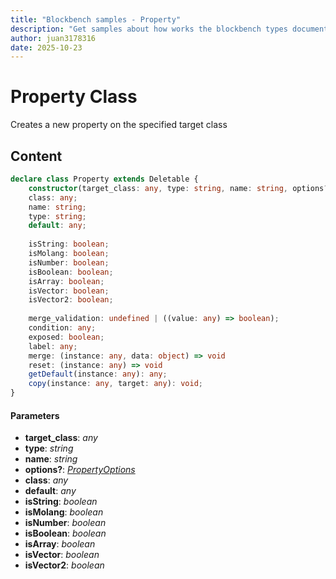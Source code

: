 ```yaml
---
title: "Blockbench samples - Property"
description: "Get samples about how works the blockbench types documentation"
author: juan3178316
date: 2025-10-23
---
```


# Property Class

Creates a new property on the specified target class

## Content

```typescript
declare class Property extends Deletable {
    constructor(target_class: any, type: string, name: string, options?: PropertyOptions);
    class: any;
    name: string;
    type: string;
	default: any;
	
    isString: boolean;
    isMolang: boolean;
    isNumber: boolean;
    isBoolean: boolean;
    isArray: boolean;
    isVector: boolean;
	isVector2: boolean;
	
    merge_validation: undefined | ((value: any) => boolean);
    condition: any;
    exposed: boolean;
    label: any;
	merge: (instance: any, data: object) => void
	reset: (instance: any) => void
    getDefault(instance: any): any;
    copy(instance: any, target: any): void;
}
```

#### Parameters

+ **target_class**: _any_
+ **type**: _string_
+ **name**: _string_
+ **options?**: _[PropertyOptions](../interfaces/property-options.md)_
+ **class**: _any_
+ **default**: _any_
+ **isString**: _boolean_
+ **isMolang**: _boolean_
+ **isNumber**: _boolean_
+ **isBoolean**: _boolean_
+ **isArray**: _boolean_
+ **isVector**: _boolean_
+ **isVector2**: _boolean_